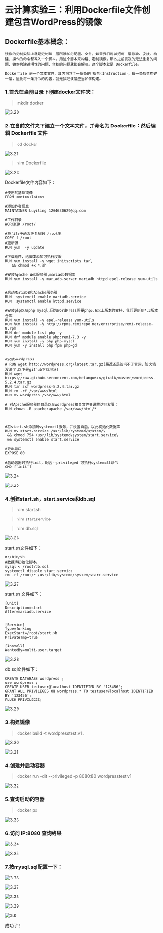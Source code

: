 # **云计算实验三：利用Dockerfile文件创建包含WordPress的镜像**

## Dockerfile基本概念：

    镜像的定制实际上就是定制每一层所添加的配置、文件。如果我们可以把每一层修改、安装、构建、操作的命令都写入一个脚本，用这个脚本来构建、定制镜像，那么之前提及的无法重复的问题、镜像构建透明性的问题、体积的问题就都会解决。这个脚本就是 Dockerfile。

    Dockerfile 是一个文本文件，其内包含了一条条的 指令(Instruction)，每一条指令构建一层，因此每一条指令的内容，就是描述该层应当如何构建。


### 1.首先在当前目录下创建docker文件夹：

> mkdir docker

![3.20](../image/3.20.png)

### 2.在当前文件夹下建立一个文本文件，并命名为 Dockerfile：然后编辑 Dockerfile 文件

> cd docker

![3.21](../image/3.21.png)

> vim Dockerfile

![3.23](../image/3.23.png)

Dockerfile文件内容如下：

 ``` 
#使用的基础镜像
FROM centos:latest

#添加作者信息
MAINTAINER Luyiling 1204630629@qq.com

#工作目录
WORKDIR /root/

#将file中的文件复制到 /root里
COPY f /root
#更新源
RUN yum  -y update 

#下载组件，给脚本添加可执行权限
RUN yum install -y wget initscripts tar\
    && chmod +x *.sh

#安装Apache Web服务器,mariadb数据库
RUN yum install -y mariadb-server mariadb httpd epel-release yum-utils


#启动MariaDB和Apache服务器
RUN  systemctl enable mariadb.service
RUN  systemctl enable httpd.service

#安装php以及php-mysql,因为WordPress需要php5.6以上版本的支持，我们更新到7.3版本仓库
RUN yum install -y epel-release yum-utils 
RUN yum install -y http://rpms.remirepo.net/enterprise/remi-release-8.rpm
RUN dnf module list php -y
RUN dnf module enable php:remi-7.3 -y
RUN yum install -y php php-mysql 
RUN yum -y install php-fpm php-gd  


#安装wordpress
# RUN wget http://wordpress.org/latest.tar.gz(最近还是访问不了官网，防火墙没法了,以下是github下载地址)
RUN wget https://raw.githubusercontent.com/helang0616/gitalk/master/wordpress-5.2.4.tar.gz
RUN tar zxf wordpress-5.2.4.tar.gz
RUN rm -rf /var/www/html
RUN mv wordpress /var/www/html

# 对Apache服务器的目录以及wordpress相关文件夹设置访问权限：
RUN chown -R apache:apache /var/www/html/*



#将start.sh添加到systemctl服务，并设置自启，以此初始化数据库
RUN mv start.service /usr/lib/systemd/system/\
  && chmod 754 /usr/lib/systemd/system/start.service\
  && systemctl enable start.service

#导出端口
EXPOSE 80

#启动容器时执行init，配合--privileged 可执行systemctl命令
CMD ["init"]

```

![3.24](../image/3.24.png)


![3.25](../image/3.25.png)

### 4.创建start.sh，start.service和db.sql

> vim start.sh

> vim start.service

> vim db.sql

![3.26](../image/3.26.png)

start.sh文件如下：
 
```
#!/bin/sh
#数据库初始化脚本。
mysql < /root/db.sql
systemctl disable start.service
rm -rf /root/* /usr/lib/systemd/system/start.service
 ```

![3.27](../image/3.27.png)

 start.sh 文件如下：

  ```
[Unit]
Description=start
After=mariadb.service


[Service]
Type=forking
ExecStart=/root/start.sh
PrivateTmp=true

[Install]
WantedBy=multi-user.target
 ```

![3.28](../image/3.28.png)

 db.sql文件如下：

```
CREATE DATABASE wordpress ;
use wordpress ;
CREATE USER testuser@localhost IDENTIFIED BY '123456';
GRANT ALL PRIVILEGES ON wordpress.* TO testuser@localhost IDENTIFIED BY '123456';
FLUSH PRIVILEGES;
 ```

![3.29](../image/3.29.png)

### 3.构建镜像

> docker build -t wordpresstest:v1 .  

![3.30](../image/3.30.png)

![3.31](../image/3.31.png)

### 4.创建并启动容器

> docker run -dit --privileged -p 8080:80 wordpresstest:v1   

![3.32](../image/3.32.png)


### 5.查询启动的容器

> docker ps  

![3.33](../image/3.33.png)

### 6.访问 IP:8080 查询结果

![3.34](../image/3.34.png)

![3.35](../image/3.35.png)



### 7.按mysql.sql配置一下：

![3.36](../image/3.36.png)

![3.37](../image/3.37.png)

![3.38](../image/3.38.png)

![3.39](../image/3.39.png)

![3.6](../image/3.6.png)

成功了！